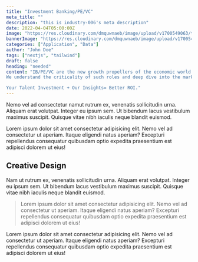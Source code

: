 ```yaml
---
title: "Investment Banking/PE/VC"
meta_title: ""
description: "this is industry-006's meta description"
date: 2022-04-04T05:00:00Z
image: "https://res.cloudinary.com/dmquwnaeb/image/upload/v1700549063/talentWorkx/eu1ixdhujn75qj2uzuyu.png"
bannerImage: "https://res.cloudinary.com/dmquwnaeb/image/upload/v1700549063/talentWorkx/eu1ixdhujn75qj2uzuyu.png"
categories: ["Application", "Data"]
author: "John Doe"
tags: ["nextjs", "tailwind"]
draft: false
heading: "needed"
content: "IB/PE/VC are the new growth propellers of the economic world. They are fueling startups to full grown companies and are partnering in their success journey ahead. People who are at the helm of these organizations are the real drivers of the businesses today and this require high level of competency and knowledge to address the challenges of different industrial sectors where these firms are investing huge amount of money.
We understand the criticality of such roles and deep dive into the market to assess the potential of a candidate who would be taking million dollar decisions on the basis of his knowledge and skills. Such talent is rare and tough to find but we do it for your through our long term association and understanding with the industry stalwarts.

Your Talent Investment + Our Insights= Better ROI."
---
```


Nemo vel ad consectetur namut rutrum ex, venenatis sollicitudin urna. Aliquam erat volutpat. Integer eu ipsum sem. Ut bibendum lacus vestibulum maximus suscipit. Quisque vitae nibh iaculis neque blandit euismod.

Lorem ipsum dolor sit amet consectetur adipisicing elit. Nemo vel ad consectetur ut aperiam. Itaque eligendi natus aperiam? Excepturi repellendus consequatur quibusdam optio expedita praesentium est adipisci dolorem ut eius!

## Creative Design

Nam ut rutrum ex, venenatis sollicitudin urna. Aliquam erat volutpat. Integer eu ipsum sem. Ut bibendum lacus vestibulum maximus suscipit. Quisque vitae nibh iaculis neque blandit euismod.

> Lorem ipsum dolor sit amet consectetur adipisicing elit. Nemo vel ad consectetur ut aperiam. Itaque eligendi natus aperiam? Excepturi repellendus consequatur quibusdam optio expedita praesentium est adipisci dolorem ut eius!

Lorem ipsum dolor sit amet consectetur adipisicing elit. Nemo vel ad consectetur ut aperiam. Itaque eligendi natus aperiam? Excepturi repellendus consequatur quibusdam optio expedita praesentium est adipisci dolorem ut eius!
